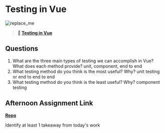 # Testing in Vue

![replace_me](https://codeworks.blob.core.windows.net/public/assets/img/illustrations/placeholder.svg)

> **📖 [Testing in Vue](https://codeworksacademy.com/fs-student-guide/resources/wk8-9/04-Vue-Testing)**

## Questions

1. What are the three main types of testing we can accomplish in Vue? What does each method provide?
unit, component, end to end
2. What testing method do you think is the most useful? Why?
unit testing or end to end to end
3. What testing method do you think is the least useful? Why?
component testing
## Afternoon Assignment Link

**[Repo](capstone)**

Identify at least 1 takeaway from today's work
